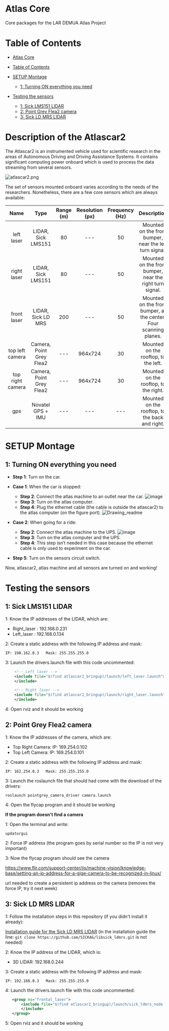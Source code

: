 # Atlas Core
Core packages for the LAR DEMUA Atlas Project

# Table of Contents

- [Atlas Core](#atlascar2)
- [Table of Contents](#table-of-contents)
- [SETUP Montage](#setup-montage)
  * [1: Turning ON everything you need](#using-pr2-robot-instead-of-atlascar2) 

- [Testing the sensors](#testing-the-sensors)
  * [1: Sick LMS151 LIDAR](#1-sick-lms151-lidar)
  * [2: Point Grey Flea2 camera](#2-point-grey-Flea2-camera)
  * [3: Sick LD MRS LIDAR](#3-sick-ld-mrs-lidar)





# Description of the Atlascar2

The Atlascar2 is an instrumented vehicle used for scientific research in the areas of Autonomous Driving and Driving Assistance Systems.
It contains significant computing power onboard which is used to process the data streaming from several sensors.

![atlascar2.png](docs/atlascar2b.png?raw=true "Atlascar2")

The set of sensors mounted onboard varies according to the needs of the researchers. Nonetheless, there are a few core sensors which are always available:

Name  | Type | Range (m) | Resolution (px) | Frequency (Hz) | Description
:---: | :---: | :---: | :---: | :---: | :---:
left laser | LIDAR, Sick LMS151 | 80 | --- | 50 | Mounted on the front bumper, near the left turn signal.
right laser | LIDAR, Sick LMS151 | 80 | --- | 50 | Mounted on the front bumper, near the right turn signal.
front laser | LIDAR, Sick LD MRS | 200 | --- | 50 | Mounted on the front bumper, at the center. Four scanning planes.
top left camera | Camera, Point Grey Flea2 | --- |  964x724 | 30 | Mounted on the rooftop, to the left.
top right camera | Camera, Point Grey Flea2 | --- |  964x724 | 30 | Mounted on the rooftop, to the right.
gps | Novatel GPS + IMU | --- |  --- | --- | Mounted on the rooftop, to the back and right.

# SETUP Montage

## 1: Turning ON everything you need

* __Step 1__: Turn on the car.

* __Case 1__: When the car is stopped:
  * __Step 2__: Connect the atlas machine to an outlet near the car.
 ![image](https://user-images.githubusercontent.com/92535336/146978669-fa6c1f84-eb44-4678-9a43-30730298b5a7.png)
  *  __Step 3__: Turn on the atlas computer.
  *  __Step 4__: Plug the ethernet cable (the cable is outside the atlascar2) to the atlas computer (on the figure port).
![Drawing_readme](https://user-images.githubusercontent.com/92535336/146978585-162eab4a-6cc2-49c0-9330-20996d7a88f6.jpg)
* __Case 2__: When going for a ride:
   * __Step 2__: Connect the atlas machine to the UPS.
![image](https://user-images.githubusercontent.com/92535336/146978719-a64f6bfe-4e12-4d9f-a1d8-5589bfa9d279.png)
   * __Step 3__: Turn on the atlas computer and the UPS.
   * __Step 4__: This step isn’t needed in this case because the ethernet cable is only used to experiment on the car.
* __Step 5__: Turn on the sensors circuit switch.

Now, atlascar2, atlas machine and all sensors are turned on and working!

# Testing the sensors

## 1: Sick LMS151 LIDAR
1: Know the IP addresses of the LIDAR, which are:
  * Right_laser : 192.168.0.231
  * Left_laser : 192.168.0.134

2: Create a static address with the following IP address and mask:

`IP: 198.162.0.3   Mask: 255.255.255.0`

3: Launch the drivers.launch file with this code uncommented:
```xml
    <!-- Left laser -->
    <include file="$(find atlascar2_bringup)/launch/left_laser.launch">
    </include>

    <!-- Right laser -->
    <include file="$(find atlascar2_bringup)/launch/right_laser.launch">
    </include>
```
4: Open rviz and it should be working
 

## 2: Point Grey Flea2 camera

1: Know the IP addresses of the camera, which are:
  * Top Right Camera: IP: 169.254.0.102
  * Top Left Camera: IP: 169.254.0.101

2: Create a static address with the following IP address and mask:

`IP: 162.254.0.3   Mask: 255.255.255.0`

3: Launch the roslaunch file that should had come with the download of the drivers:

`roslaunch pointgrey_camera_driver camera.launch`

4: Open the flycap program and it should be working

**If the program doesn't find a camera**

 1: Open the terminal and write:
 
 `updatorgui`
 
 2: Force IP address (the program goes by serial number so the IP is not very important)
 
 3: Now the flycap program should see the camera 
 
 https://www.flir.com/support-center/iis/machine-vision/knowledge-base/setting-an-ip-address-for-a-gige-camera-to-be-recognized-in-linux/
 
 url needed to create a persistent ip address on the camera (removes the force IP, try it next week)

## 3: Sick LD MRS LIDAR

1: Follow the installation steps in this repository (if you didn't install it already):

[Installation guide for the Sick LD MRS LIDAR](https://github.com/SICKAG/sick_ldmrs_laser#installation)
(in the installation guide the line: `git clone https://github.com/SICKAG/libsick_ldmrs.git` is not needed)

2: Know the IP address of the LIDAR, which is:
  * 3D LIDAR: 192.168.0.244

3: Create a static address with the following IP address and mask:

`IP: 192.168.0.3   Mask: 255.255.255.0`

4: Launch the drivers.launch file with this code uncommented:

```xml
   <group ns="frontal_laser">
       <include file="$(find atlascar2_bringup)/launch/sick_ldmrs_node.launch">
       </include>
   </group>
```
5: Open rviz and it should be working


